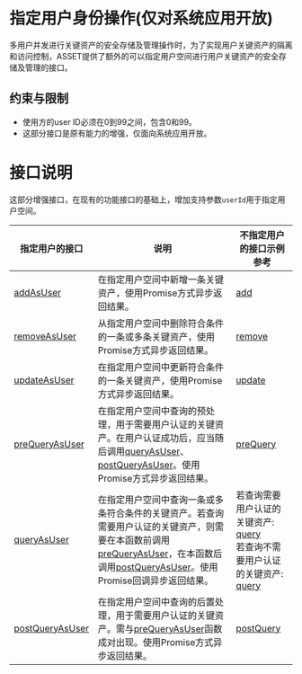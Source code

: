 # 指定用户身份操作(仅对系统应用开放)

多用户并发进行关键资产的安全存储及管理操作时，为了实现用户关键资产的隔离和访问控制，ASSET提供了额外的可以指定用户空间进行用户关键资产的安全存储及管理的接口。

## 约束与限制

- 使用方的user ID必须在0到99之间，包含0和99。
- 这部分接口是原有能力的增强，仅面向系统应用开放。

# 接口说明

这部分增强接口，在现有的功能接口的基础上，增加支持参数`userId`用于指定用户空间。

| 指定用户的接口 | 说明 | 不指定用户的接口示例参考 |
| -------- | -------- | ----------| 
| [addAsUser](../../reference/apis-asset-store-kit/js-apis-asset-sys.md#assetaddasuser)              |   在指定用户空间中新增一条关键资产，使用Promise方式异步返回结果。           |  [add](asset-js-add.md)             |
| [removeAsUser](../../reference/apis-asset-store-kit/js-apis-asset-sys.md#assetremoveasuser)              |   从指定用户空间中删除符合条件的一条或多条关键资产，使用Promise方式异步返回结果。           |  [remove](asset-js-remove.md)             |
| [updateAsUser](../../reference/apis-asset-store-kit/js-apis-asset-sys.md#assetupdateasuser)              |   在指定用户空间中更新符合条件的一条关键资产，使用Promise方式异步返回结果。           |  [update](asset-js-update.md)             |
| [preQueryAsUser](../../reference/apis-asset-store-kit/js-apis-asset-sys.md#assetprequeryasuser)              |   在指定用户空间中查询的预处理，用于需要用户认证的关键资产。在用户认证成功后，应当随后调用[queryAsUser](../../reference/apis-asset-store-kit/js-apis-asset-sys.md#assetqueryasuser)、[postQueryAsUser](../../reference/apis-asset-store-kit/js-apis-asset-sys.md#assetpostqueryasuser)。使用Promise方式异步返回结果。           |  [preQuery](asset-js-query-auth.md)             |
| [queryAsUser](../../reference/apis-asset-store-kit/js-apis-asset-sys.md#assetqueryasuser)              |   在指定用户空间中查询一条或多条符合条件的关键资产。若查询需要用户认证的关键资产，则需要在本函数前调用[preQueryAsUser](../../reference/apis-asset-store-kit/js-apis-asset-sys.md#assetprequeryasuser)，在本函数后调用[postQueryAsUser](../../reference/apis-asset-store-kit/js-apis-asset-sys.md#assetpostqueryasuser)。使用Promise回调异步返回结果。           |  若查询需要用户认证的关键资产: [query](asset-js-query-auth.md)<br>若查询不需要用户认证的关键资产: [query](asset-js-query.md)            |
| [postQueryAsUser](../../reference/apis-asset-store-kit/js-apis-asset-sys.md#assetpostqueryasuser)              |   在指定用户空间中查询的后置处理，用于需要用户认证的关键资产。需与[preQueryAsUser](../../reference/apis-asset-store-kit/js-apis-asset-sys.md#assetprequeryasuser)函数成对出现。使用Promise方式异步返回结果。           |  [postQuery](asset-js-query-auth.md)            |